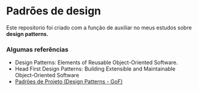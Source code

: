 <h1>Padrões de design</h1>
<p>Este repositorio foi criado com a função de auxiliar no meus estudos sobre <b>design patterns.</b></p>

<h3>Algumas referências</h3>
<ul>
    <li>Design Patterns: Elements of Reusable Object-Oriented Software.</li>
    <li>Head First Design Patterns: Building Extensible and Maintainable Object-Oriented Software</li>
    <li><a href="https://www.youtube.com/playlist?list=PLbIBj8vQhvm0VY5YrMrafWaQY2EnJ3j8H">Padrões de Projeto (Design Patterns - GoF)</a></li>
</ul>
